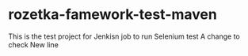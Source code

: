 # rozetka-famework-test-maven
This is the test project for Jenkisn job to run Selenium test
A change to check
New line
